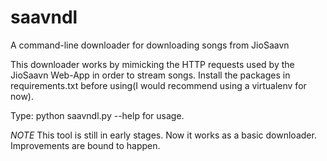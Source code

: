 # saavndl
A command-line downloader for downloading songs from JioSaavn

This downloader works by mimicking the HTTP requests used by the JioSaavn Web-App in order to stream songs.
Install the packages in requirements.txt before using(I would recommend using a virtualenv for now).

Type: python saavndl.py --help for usage.

*NOTE* This tool is still in early stages. Now it works as a basic downloader. Improvements are bound to happen.
